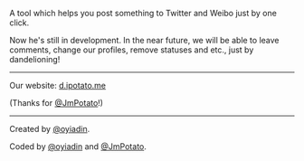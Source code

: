 A tool which helps you post something to Twitter and Weibo just by one click.

Now he's still in development. In the near future, we will be able to leave comments, change our profiles, remove statuses and etc., just by dandelioning!

-----

Our website: [d.ipotato.me](website)

(Thanks for [@JmPotato](jmpotato)!)

-----

Created by [@oyiadin][oyiadin].

Coded by [@oyiadin][oyiadin] and [@JmPotato][jmpotato].

[website]: <https://d.ipotato.me>
[oyiadin]: <https://github.com/oyiadin>
[jmpotato]: <https://github.com/JmPotato>

